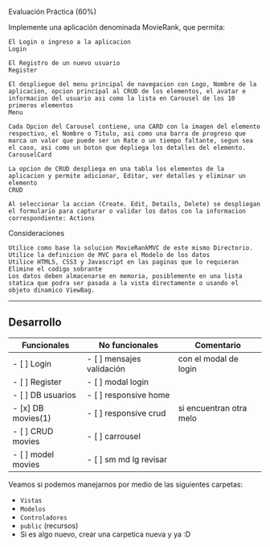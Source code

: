 Evaluación Práctica (60%)

Implemente una aplicación denominada MovieRank, que permita:

    El Login o ingreso a la aplicacion
    Login

    El Registro de un nuevo usuario
    Register

    El despliegue del menu principal de navegacion con Logo, Nombre de la aplicacion, opcion principal al CRUD de los elementos, el avatar e informacion del usuario asi como la lista en Carousel de los 10 primeros elementos
    Menu

    Cada Opcion del Carousel contiene, una CARD con la imagen del elemento respectivo, el Nombre o Titulo, asi como una barra de progreso que marca un valor que puede ser un Rate o un tiempo faltante, segun sea el caso, asi como un boton que depliega los detalles del elemento.
    CarouselCard

    La opcion de CRUD despliega en una tabla los elementos de la aplicacion y permite adicionar, Editar, ver detalles y eliminar un elemento
    CRUD

    Al seleccionar la accion (Create. Edit, Details, Delete) se despliegan el formulario para capturar o validar los datos con la informacion correspondiente: Actions

Consideraciones

    Utilice como base la solucion MovieRankMVC de este mismo Directorio.
    Utilice la definicion de MVC para el Modelo de los datos
    Utilice HTML5, CSS3 y Javascript en las paginas que lo requieran
    Elimine el codigo sobrante
    Los datos deben almacenarse en memoria, posiblemente en una lista statica que podra ser pasada a la vista directamente o usando el objeto dinamico ViewBag.


---

## Desarrollo

| Funcionales        | No funcionales            | Comentario              |
|--------------------|---------------------------|-------------------------|
| - [ ] Login        | - [ ] mensajes validación | con el modal de login   |
| - [ ] Register     | - [ ] modal login         |                         |
| - [ ] DB usuarios  | - [ ] responsive home     |                         |
| - [x] DB movies(1) | - [ ] responsive crud     | si encuentran otra melo |
| - [ ] CRUD movies  | - [ ] carrousel           |                         |
| - [ ] model movies | - [ ] sm md lg revisar    |                         |


Veamos si podemos manejarnos por medio de las siguientes carpetas:
* `Vistas`
* `Modelos`
* `Controladores`
* `public` (recursos)
* Si es algo nuevo, crear una carpetica nueva y ya :D
